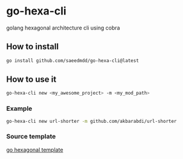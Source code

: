 # go-hexa-cli
golang hexagonal architecture cli using cobra

## How to install
```bash
go install github.com/saeedmdd/go-hexa-cli@latest
```
## How to use it
```bash
go-hexa-cli new <my_awesome_project> -m <my_mod_path>
```
### Example
```bash
go-hexa-cli new url-shorter -m github.com/akbarabdi/url-shorter 
```
### Source template

[go hexagonal template](https://github.com/professionsforall/hexagonal-template)
